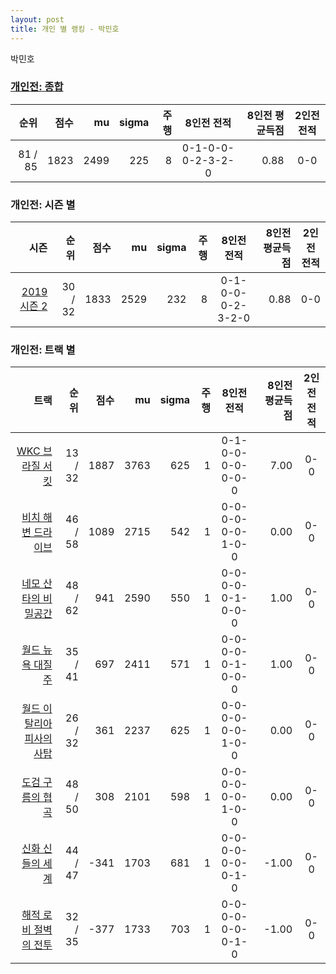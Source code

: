 ```yaml
---
layout: post
title: 개인 별 랭킹 - 박민호
---
```


박민호

### [개인전: 종합](../singles-full)

| 순위 | 점수 | mu | sigma | 주행 | 8인전 전적 | 8인전 평균득점 | 2인전 전적 |
|---:|---:|---:|---:|---:|:---:|---:|:---:|
| 81 / 85 | 1823 | 2499 | 225 | 8 | 0-1-0-0-0-2-3-2-0 | 0.88 | 0-0 |

### 개인전: 시즌 별

| 시즌 | 순위 | 점수 | mu | sigma | 주행 | 8인전 전적 | 8인전 평균득점 | 2인전 전적 |
|---:|---:|---:|---:|---:|---:|:---:|---:|:---:|
| [2019 시즌 2](../singles-s2019_2) | 30 / 32 | 1833 | 2529 | 232 | 8 |  0-1-0-0-0-2-3-2-0 | 0.88 | 0-0 |

### 개인전: 트랙 별

| 트랙 | 순위 | 점수 | mu | sigma | 주행 | 8인전 전적 | 8인전 평균득점 | 2인전 전적 |
|---:|---:|---:|---:|---:|---:|:---:|---:|:---:|
| [WKC 브라질 서킷](../brazil) | 13 / 32 | 1887 | 3763 | 625 | 1 | 0-1-0-0-0-0-0-0-0 | 7.00 | 0-0 |
| [비치 해변 드라이브](../haebyun) | 46 / 58 | 1089 | 2715 | 542 | 1 | 0-0-0-0-0-0-1-0-0 | 0.00 | 0-0 |
| [네모 산타의 비밀공간](../santa) | 48 / 62 | 941 | 2590 | 550 | 1 | 0-0-0-0-0-1-0-0-0 | 1.00 | 0-0 |
| [월드 뉴욕 대질주](../newyork) | 35 / 41 | 697 | 2411 | 571 | 1 | 0-0-0-0-0-1-0-0-0 | 1.00 | 0-0 |
| [월드 이탈리아 피사의 사탑](../pizza) | 26 / 32 | 361 | 2237 | 625 | 1 | 0-0-0-0-0-0-1-0-0 | 0.00 | 0-0 |
| [도검 구름의 협곡](../hyupgog) | 48 / 50 | 308 | 2101 | 598 | 1 | 0-0-0-0-0-0-1-0-0 | 0.00 | 0-0 |
| [신화 신들의 세계](../shinsegye) | 44 / 47 | -341 | 1703 | 681 | 1 | 0-0-0-0-0-0-0-1-0 | -1.00 | 0-0 |
| [해적 로비 절벽의 전투](../lobby) | 32 / 35 | -377 | 1733 | 703 | 1 | 0-0-0-0-0-0-0-1-0 | -1.00 | 0-0 |
